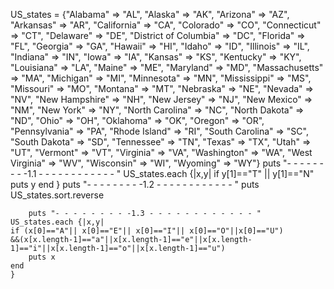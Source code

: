 US_states = 
	{"Alabama" => "AL",
	"Alaska" => "AK",
	"Arizona" => "AZ",
	"Arkansas" => "AR",
	"California" => "CA",
	"Colorado" => "CO",
	"Connecticut" => "CT",
	"Delaware" => "DE",
	"District of Columbia" => "DC",
	"Florida" => "FL",
	"Georgia" => "GA",
	"Hawaii" => "HI",
	"Idaho" => "ID",
	"Illinois" => "IL",
	"Indiana" => "IN",
	"Iowa" => "IA",
	"Kansas" => "KS",
	"Kentucky" => "KY",
	"Louisiana" => "LA",
	"Maine" => "ME",
	"Maryland" => "MD",
	"Massachusetts" => "MA",
	"Michigan" => "MI",
	"Minnesota" => "MN",
	"Mississippi" => "MS",
	"Missouri" => "MO",
	"Montana" => "MT",
	"Nebraska" => "NE",
	"Nevada" => "NV",
	"New Hampshire" => "NH",
	"New Jersey" => "NJ",
	"New Mexico" => "NM",
	"New York" => "NY",
	"North Carolina" => "NC",
	"North Dakota" => "ND",
	"Ohio" => "OH",
	"Oklahoma" => "OK",
	"Oregon" => "OR",
	"Pennsylvania" => "PA",
	"Rhode Island" => "RI",
	"South Carolina" => "SC",
	"South Dakota" => "SD",
	"Tennessee" => "TN",
	"Texas" => "TX",
	"Utah" => "UT",
	"Vermont" => "VT",
	"Virginia" => "VA",
	"Washington" => "WA",
	"West Virginia" => "WV",
	"Wisconsin" => "WI",
	"Wyoming" => "WY"}
	puts "- - - - - - - - -1.1 - - - - - - - - - - - - "
	US_states.each {|x,y|
	    if y[1]=="T" ||  y[1]=="N"
	puts y
	end
	}
	puts "- - - - - - - - -1.2 - - - - - - - - - - - - "
	puts US_states.sort.reverse
    
    
    	puts "- - - - - - - - -1.3 - - - - - - - - - - - - "
	US_states.each {|x,y|
	if (x[0]=="A"|| x[0]=="E"|| x[0]=="I"|| x[0]=="O"||x[0]=="U")
	&&(x[x.length-1]=="a"||x[x.length-1]=="e"||x[x.length-1]=="i"||x[x.length-1]=="o"||x[x.length-1]=="u")
	    puts x
	end
	}
